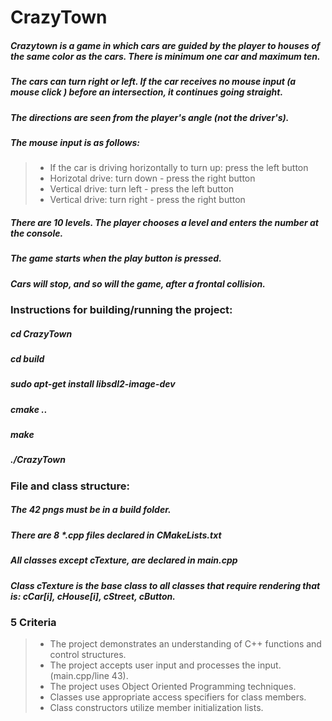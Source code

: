 # CrazyTown 
 ##### Crazytown is a game in which cars are guided by the player to houses of the same color as the cars. There is minimum one car and maximum ten.  
 ##### The cars can turn right or left. If the car receives no mouse input (a mouse click ) before an intersection, it continues going straight.  
 ##### The directions are seen from the player's angle (not the driver's).  
 ##### The mouse input is as follows:
> - If the car is driving horizontally to turn up: press the left button
> - Horizotal drive: turn down - press the right button
> - Vertical drive: turn left - press the left button
> - Vertical drive: turn right - press the right button
##### There are 10 levels. The player chooses a level and enters the number at the console. 
##### The game starts when the play button is pressed.
##### Cars will stop, and so will the game, after a frontal collision.

### Instructions for building/running the project:
##### cd CrazyTown
##### cd build
##### sudo apt-get install libsdl2-image-dev
##### cmake ..
##### make
##### ./CrazyTown

### File and class structure:
##### The 42 pngs must be in a build folder.
##### There are 8 *.cpp files declared in CMakeLists.txt
##### All classes except cTexture, are declared in main.cpp
##### Class cTexture is the base class to all classes that require rendering that is: cCar[i], cHouse[i], cStreet, cButton.

### 5 Criteria
> - The project demonstrates an understanding of C++ functions and control structures.
> - The project accepts user input and processes the input. (main.cpp/line 43).
> - The project uses Object Oriented Programming techniques.
> - Classes use appropriate access specifiers for class members.
> - Class constructors utilize member initialization lists.
